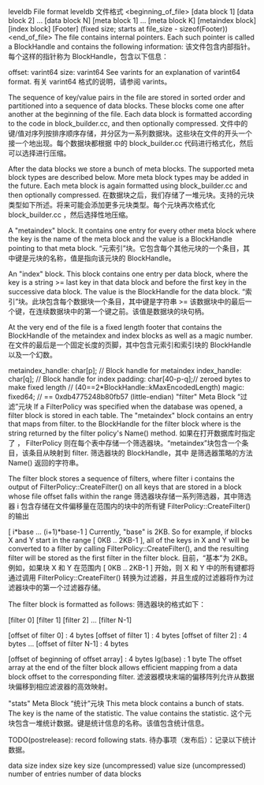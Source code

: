 leveldb File format leveldb 文件格式
<beginning_of_file>
[data block 1]
[data block 2]
...
[data block N]
[meta block 1]
...
[meta block K]
[metaindex block]
[index block]
[Footer]        (fixed size; starts at file_size - sizeof(Footer))
<end_of_file>
The file contains internal pointers. Each such pointer is called a BlockHandle and contains the following information:
该文件包含内部指针。每个这样的指针称为 BlockHandle，包含以下信息：

offset:   varint64
size:     varint64
See varints for an explanation of varint64 format.
有关 varint64 格式的说明，请参阅 varints。

The sequence of key/value pairs in the file are stored in sorted order and partitioned into a sequence of data blocks. These blocks come one after another at the beginning of the file. Each data block is formatted according to the code in block_builder.cc, and then optionally compressed.
文件中的键/值对序列按排序顺序存储，并分区为一系列数据块。这些块在文件的开头一个接一个地出现。每个数据块都根据 中的 block_builder.cc 代码进行格式化，然后可以选择进行压缩。

After the data blocks we store a bunch of meta blocks. The supported meta block types are described below. More meta block types may be added in the future. Each meta block is again formatted using block_builder.cc and then optionally compressed.
在数据块之后，我们存储了一堆元块。支持的元块类型如下所述。将来可能会添加更多元块类型。每个元块再次格式化 block_builder.cc ，然后选择性地压缩。

A "metaindex" block. It contains one entry for every other meta block where the key is the name of the meta block and the value is a BlockHandle pointing to that meta block.
“元索引”块。它包含每个其他元块的一个条目，其中键是元块的名称，值是指向该元块的 BlockHandle。

An "index" block. This block contains one entry per data block, where the key is a string >= last key in that data block and before the first key in the successive data block. The value is the BlockHandle for the data block.
“索引”块。此块包含每个数据块一个条目，其中键是字符串 >= 该数据块中的最后一个键，在连续数据块中的第一个键之前。该值是数据块的块句柄。

At the very end of the file is a fixed length footer that contains the BlockHandle of the metaindex and index blocks as well as a magic number.
在文件的最后是一个固定长度的页脚，其中包含元索引和索引块的 BlockHandle 以及一个幻数。

 metaindex_handle: char[p];     // Block handle for metaindex
 index_handle:     char[q];     // Block handle for index
 padding:          char[40-p-q];// zeroed bytes to make fixed length
                                // (40==2*BlockHandle::kMaxEncodedLength)
 magic:            fixed64;     // == 0xdb4775248b80fb57 (little-endian)
"filter" Meta Block “过滤”元块
If a FilterPolicy was specified when the database was opened, a filter block is stored in each table. The "metaindex" block contains an entry that maps from filter.<N> to the BlockHandle for the filter block where <N> is the string returned by the filter policy's Name() method.
如果在打开数据库时指定了 ， FilterPolicy 则在每个表中存储一个筛选器块。“metaindex”块包含一个条目，该条目从映射到 filter.<N> 筛选器块的 BlockHandle，其中 <N> 是筛选器策略的方法 Name() 返回的字符串。

The filter block stores a sequence of filters, where filter i contains the output of FilterPolicy::CreateFilter() on all keys that are stored in a block whose file offset falls within the range
筛选器块存储一系列筛选器，其中筛选器 i 包含存储在文件偏移量在范围内的块中的所有键 FilterPolicy::CreateFilter() 的输出

[ i*base ... (i+1)*base-1 ]
Currently, "base" is 2KB. So for example, if blocks X and Y start in the range [ 0KB .. 2KB-1 ], all of the keys in X and Y will be converted to a filter by calling FilterPolicy::CreateFilter(), and the resulting filter will be stored as the first filter in the filter block.
目前，“基本”为 2KB。例如，如果块 X 和 Y 在范围内 [ 0KB .. 2KB-1 ] 开始，则 X 和 Y 中的所有键都将通过调用 FilterPolicy::CreateFilter() 转换为过滤器，并且生成的过滤器将作为过滤器块中的第一个过滤器存储。

The filter block is formatted as follows:
筛选器块的格式如下：

[filter 0]
[filter 1]
[filter 2]
...
[filter N-1]

[offset of filter 0]                  : 4 bytes
[offset of filter 1]                  : 4 bytes
[offset of filter 2]                  : 4 bytes
...
[offset of filter N-1]                : 4 bytes

[offset of beginning of offset array] : 4 bytes
lg(base)                              : 1 byte
The offset array at the end of the filter block allows efficient mapping from a data block offset to the corresponding filter.
滤波器模块末端的偏移阵列允许从数据块偏移到相应滤波器的高效映射。

"stats" Meta Block “统计”元块
This meta block contains a bunch of stats. The key is the name of the statistic. The value contains the statistic.
这个元块包含一堆统计数据。键是统计信息的名称。该值包含统计信息。

TODO(postrelease): record following stats.
待办事项（发布后）：记录以下统计数据。

data size
index size
key size (uncompressed)
value size (uncompressed)
number of entries
number of data blocks